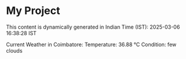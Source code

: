 # My Project

This content is dynamically generated in Indian Time (IST): 2025-03-06 16:38:28 IST


Current Weather in Coimbatore:
Temperature: 36.88 °C
Condition: few clouds
